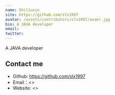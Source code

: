 ```yaml
---
name: Shiliuxin
site: https://github.com/slx1997
avatar: /assets/contributors/slx1997/avaer.jpg
bio: A JAVA developer
email: 
twitter: 
---
```


A JAVA developer

## Contact me

- Github: <https://github.com/slx1997>
- Email：<>
- Website: <>
